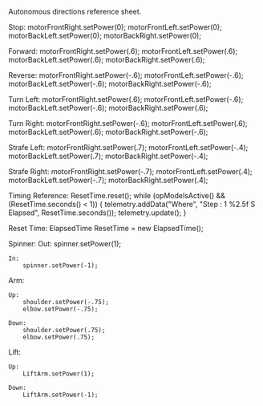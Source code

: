 Autonomous directions reference sheet.

Stop:
        motorFrontRight.setPower(0);
        motorFrontLeft.setPower(0);
        motorBackLeft.setPower(0);
        motorBackRight.setPower(0);

Forward:
        motorFrontRight.setPower(.6);
        motorFrontLeft.setPower(.6);
        motorBackLeft.setPower(.6);
        motorBackRight.setPower(.6);

Reverse:
        motorFrontRight.setPower(-.6);
        motorFrontLeft.setPower(-.6);
        motorBackLeft.setPower(-.6);
        motorBackRight.setPower(-.6);

Turn Left:
        motorFrontRight.setPower(.6);
        motorFrontLeft.setPower(-.6);
        motorBackLeft.setPower(-.6);
        motorBackRight.setPower(.6);

Turn Right:
        motorFrontRight.setPower(-.6);
        motorFrontLeft.setPower(.6);
        motorBackLeft.setPower(.6);
        motorBackRight.setPower(-.6);

Strafe Left:
        motorFrontRight.setPower(.7);
        motorFrontLeft.setPower(-.4);
        motorBackLeft.setPower(.7);
        motorBackRight.setPower(-.4);

Strafe Right:
        motorFrontRight.setPower(-.7);
        motorFrontLeft.setPower(.4);
        motorBackLeft.setPower(-.7);
        motorBackRight.setPower(.4);

Timing Reference:
        ResetTime.reset();
        while (opModeIsActive() && (ResetTime.seconds() < 1)) {
            telemetry.addData("Where", "Step : 1 %2.5f S Elapsed", ResetTime.seconds());
            telemetry.update();
        }

Reset Time:
    ElapsedTime ResetTime = new ElapsedTime();

Spinner:
    Out:
        spinner.setPower(1);

    In:
        spinner.setPower(-1);

Arm:

    Up:
        shoulder.setPower(-.75);
        elbow.setPower(-.75);

    Down:
        shoulder.setPower(.75);
        elbow.setPower(.75);

Lift:

    Up:
        LiftArm.setPower(1);

    Down:
        LiftArm.setPower(-1);
